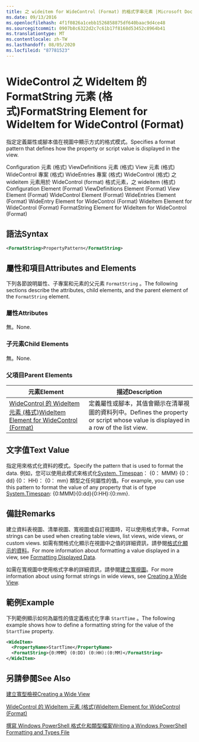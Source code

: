 ```yaml
---
title: 之 wideitem for WideControl (Format) 的格式字串元素 |Microsoft Docs
ms.date: 09/13/2016
ms.openlocfilehash: 4f1f0826a1cebb1526858875df640baac9d4ce48
ms.sourcegitcommit: 0907b8c6322d2c7c61b17f8168d53452c8964b41
ms.translationtype: MT
ms.contentlocale: zh-TW
ms.lasthandoff: 08/05/2020
ms.locfileid: "87781523"
---
```

# <a name="formatstring-element-for-wideitem-for-widecontrol-format"></a><span data-ttu-id="5e05e-102">WideControl 之 WideItem 的 FormatString 元素 (格式)</span><span class="sxs-lookup"><span data-stu-id="5e05e-102">FormatString Element for WideItem for WideControl (Format)</span></span>

<span data-ttu-id="5e05e-103">指定定義屬性或腳本值在視圖中顯示方式的格式模式。</span><span class="sxs-lookup"><span data-stu-id="5e05e-103">Specifies a format pattern that defines how the property or script value is displayed in the view.</span></span>

<span data-ttu-id="5e05e-104">Configuration 元素 (格式) ViewDefinitions 元素 (格式) View 元素 (格式) WideControl 專案 (格式) WideEntries 專案 (格式) WideControl (格式) 之 wideitem 元素用於 WideControl (format) 格式元素，之 wideitem (格式) </span><span class="sxs-lookup"><span data-stu-id="5e05e-104">Configuration Element (Format) ViewDefinitions Element (Format) View Element (Format) WideControl Element (Format) WideEntries Element (Format) WideEntry Element for WideControl (Format) WideItem Element for WideControl (Format) FormatString Element for WideItem for WideControl (Format)</span></span>

## <a name="syntax"></a><span data-ttu-id="5e05e-105">語法</span><span class="sxs-lookup"><span data-stu-id="5e05e-105">Syntax</span></span>

```xml
<FormatString>PropertyPattern</FormatString>
```

## <a name="attributes-and-elements"></a><span data-ttu-id="5e05e-106">屬性和項目</span><span class="sxs-lookup"><span data-stu-id="5e05e-106">Attributes and Elements</span></span>

<span data-ttu-id="5e05e-107">下列各節說明屬性、子專案和元素的父元素 `FormatString` 。</span><span class="sxs-lookup"><span data-stu-id="5e05e-107">The following sections describe the attributes, child elements, and the parent element of the `FormatString` element.</span></span>

### <a name="attributes"></a><span data-ttu-id="5e05e-108">屬性</span><span class="sxs-lookup"><span data-stu-id="5e05e-108">Attributes</span></span>

<span data-ttu-id="5e05e-109">無。</span><span class="sxs-lookup"><span data-stu-id="5e05e-109">None.</span></span>

### <a name="child-elements"></a><span data-ttu-id="5e05e-110">子元素</span><span class="sxs-lookup"><span data-stu-id="5e05e-110">Child Elements</span></span>

<span data-ttu-id="5e05e-111">無。</span><span class="sxs-lookup"><span data-stu-id="5e05e-111">None.</span></span>

### <a name="parent-elements"></a><span data-ttu-id="5e05e-112">父項目</span><span class="sxs-lookup"><span data-stu-id="5e05e-112">Parent Elements</span></span>

|<span data-ttu-id="5e05e-113">元素</span><span class="sxs-lookup"><span data-stu-id="5e05e-113">Element</span></span>|<span data-ttu-id="5e05e-114">描述</span><span class="sxs-lookup"><span data-stu-id="5e05e-114">Description</span></span>|
|-------------|-----------------|
|[<span data-ttu-id="5e05e-115">WideControl 的 WideItem 元素 (格式)</span><span class="sxs-lookup"><span data-stu-id="5e05e-115">WideItem Element for WideControl (Format)</span></span>](./wideitem-element-for-widecontrol-format.md)|<span data-ttu-id="5e05e-116">定義屬性或腳本，其值會顯示在清單視圖的資料列中。</span><span class="sxs-lookup"><span data-stu-id="5e05e-116">Defines the property or script whose value is displayed in a row of the list view.</span></span>|

## <a name="text-value"></a><span data-ttu-id="5e05e-117">文字值</span><span class="sxs-lookup"><span data-stu-id="5e05e-117">Text Value</span></span>

<span data-ttu-id="5e05e-118">指定用來格式化資料的模式。</span><span class="sxs-lookup"><span data-stu-id="5e05e-118">Specify the pattern that is used to format the data.</span></span> <span data-ttu-id="5e05e-119">例如，您可以使用此模式來格式化[System. Timespan](/dotnet/api/System.TimeSpan)： {0： MMM} {0： dd} {0： HH}： {0： mm} 類型之任何屬性的值。</span><span class="sxs-lookup"><span data-stu-id="5e05e-119">For example, you can use this pattern to format the value of any property that is of type [System.Timespan](/dotnet/api/System.TimeSpan): {0:MMM}{0:dd}{0:HH}:{0:mm}.</span></span>

## <a name="remarks"></a><span data-ttu-id="5e05e-120">備註</span><span class="sxs-lookup"><span data-stu-id="5e05e-120">Remarks</span></span>

<span data-ttu-id="5e05e-121">建立資料表視圖、清單視圖、寬視圖或自訂視圖時，可以使用格式字串。</span><span class="sxs-lookup"><span data-stu-id="5e05e-121">Format strings can be used when creating table views, list views, wide views, or custom views.</span></span> <span data-ttu-id="5e05e-122">如需有關格式化顯示在視圖中之值的詳細資訊，請參閱[格式化顯示的資料](./formatting-displayed-data.md)。</span><span class="sxs-lookup"><span data-stu-id="5e05e-122">For more information about formatting a value displayed in a view, see [Formatting Displayed Data](./formatting-displayed-data.md).</span></span>

<span data-ttu-id="5e05e-123">如需在寬視圖中使用格式字串的詳細資訊，請參閱[建立寬視圖](./creating-a-wide-view.md)。</span><span class="sxs-lookup"><span data-stu-id="5e05e-123">For more information about using format strings in wide views, see [Creating a Wide View](./creating-a-wide-view.md).</span></span>

## <a name="example"></a><span data-ttu-id="5e05e-124">範例</span><span class="sxs-lookup"><span data-stu-id="5e05e-124">Example</span></span>

<span data-ttu-id="5e05e-125">下列範例顯示如何為屬性的值定義格式化字串 `StartTime` 。</span><span class="sxs-lookup"><span data-stu-id="5e05e-125">The following example shows how to define a formatting string for the value of the `StartTime` property.</span></span>

```xml
<WideItem>
  <PropertyName>StartTime</PropertyName>
  <FormatString>{0:MMM} (0:DD) (0:HH):(0:MM)</FormatString>
</WideItem>
```

## <a name="see-also"></a><span data-ttu-id="5e05e-126">另請參閱</span><span class="sxs-lookup"><span data-stu-id="5e05e-126">See Also</span></span>

[<span data-ttu-id="5e05e-127">建立寬型檢視</span><span class="sxs-lookup"><span data-stu-id="5e05e-127">Creating a Wide View</span></span>](./creating-a-wide-view.md)

[<span data-ttu-id="5e05e-128">WideControl 的 WideItem 元素 (格式)</span><span class="sxs-lookup"><span data-stu-id="5e05e-128">WideItem Element for WideControl (Format)</span></span>](./wideitem-element-for-widecontrol-format.md)

[<span data-ttu-id="5e05e-129">撰寫 Windows PowerShell 格式化和類型檔案</span><span class="sxs-lookup"><span data-stu-id="5e05e-129">Writing a Windows PowerShell Formatting and Types File</span></span>](./writing-a-powershell-formatting-file.md)
